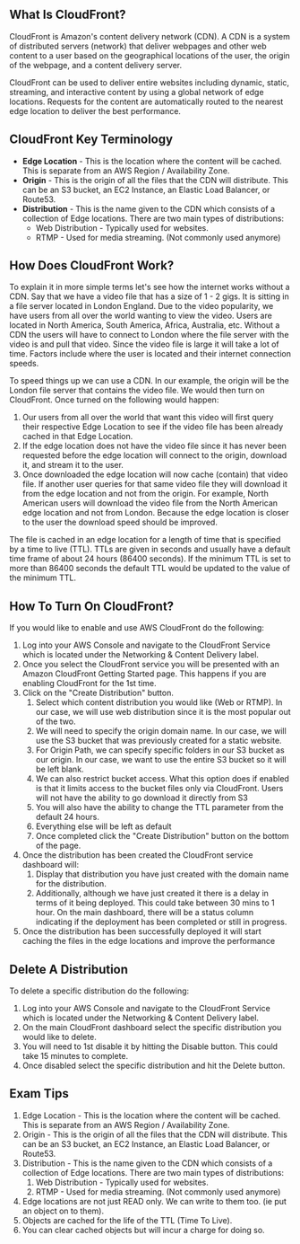 ## What Is CloudFront?

CloudFront is Amazon's content delivery network (CDN). A CDN is a system of distributed servers (network) that deliver webpages and other web content to a user based on the geographical locations of the user, the origin of the webpage, and a content delivery server.

CloudFront can be used to deliver entire websites including dynamic, static, streaming, and interactive content by using a global network of edge locations. Requests for the content are automatically routed to the nearest edge location to deliver the best performance.

## CloudFront Key Terminology
- **Edge Location** - This is the location where the content will be cached. This is separate from an AWS Region / Availability Zone.
- **Origin** - This is the origin of all the files that the CDN will distribute. This can be an S3 bucket, an EC2 Instance, an Elastic Load Balancer, or Route53.
- **Distribution** - This is the name given to the CDN which consists of a collection of Edge locations. There are two main types of distributions:
    - Web Distribution - Typically used for websites.
    - RTMP - Used for media streaming. (Not commonly used anymore)

## How Does CloudFront Work?
To explain it in more simple terms let's see how the internet works without a CDN. Say that we have a video file that has a size of 1 - 2 gigs. It is sitting in a file server located in London England. Due to the video popularity, we have users from all over the world wanting to view the video. Users are located in North America, South America, Africa, Australia, etc. Without a CDN the users will have to connect to London where the file server with the video is and pull that video. Since the video file is large it will take a lot of time. Factors include where the user is located and their internet connection speeds.

To speed things up we can use a CDN. In our example, the origin will be the London file server that contains the video file. We would then turn on CloudFront. Once turned on the following would happen:

1. Our users from all over the world that want this video will first query their respective Edge Location to see if the video file has been already cached in that Edge Location. 
1. If the edge location does not have the video file since it has never been requested before the edge location will connect to the origin, download it, and stream it to the user. 
1. Once downloaded the edge location will now cache (contain) that video file. If another user queries for that same video file they will download it from the edge location and not from the origin. For example, North American users will download the video file from the North American edge location and not from London. Because the edge location is closer to the user the download speed should be improved.

The file is cached in an edge location for a length of time that is specified by a time to live (TTL). TTLs are given in seconds and usually have a default time frame of about 24 hours (86400 seconds). If the minimum TTL is set to more than 86400 seconds the default TTL would be updated to the value of the minimum TTL.

## How To Turn On CloudFront?

If you would like to enable and use AWS CloudFront do the following:

1. Log into your AWS Console and navigate to the CloudFront Service which is located under the Networking & Content Delivery label.
1. Once you select the CloudFront service you will be presented with an Amazon CloudFront Getting Started page. This happens if you are enabling CloudFront for the 1st time. 
1. Click on the "Create Distribution" button.
    1. Select which content distribution you would like (Web or RTMP). In our case, we will use web distribution since it is the most popular out of the two.
    1. We will need to specify the origin domain name. In our case, we will use the S3 bucket that was previously created for a static website.
    1. For Origin Path, we can specify specific folders in our S3 bucket as our origin. In our case, we want to use the entire S3 bucket so it will be left blank.
    1. We can also restrict bucket access. What this option does if enabled is that it limits access to the bucket files only via CloudFront. Users will not have the ability to go download it directly from S3
    1. You will also have the ability to change the TTL parameter from the default 24 hours.
    1. Everything else will be left as default
    1. Once completed click the "Create Distribution" button on the bottom of the page.
1. Once the distribution has been created the CloudFront service dashboard will:
    1. Display that distribution you have just created with the domain name for the distribution. 
    1. Additionally, although we have just created it there is a delay in terms of it being deployed. This could take between 30 mins to 1 hour. On the main dashboard, there will be a status column indicating if the deployment has been completed or still in progress.
1. Once the distribution has been successfully deployed it will start caching the files in the edge locations and improve the performance

## Delete A Distribution
To delete a specific distribution do the following:
1. Log into your AWS Console and navigate to the CloudFront Service which is located under the Networking & Content Delivery label.
1. On the main CloudFront dashboard select the specific distribution you would like to delete.
1. You will need to 1st disable it by hitting the Disable button. This could take 15 minutes to complete. 
1. Once disabled select the specific distribution and hit the Delete button.

## Exam Tips
1. Edge Location - This is the location where the content will be cached. This is separate from an AWS Region / Availability Zone.
1. Origin - This is the origin of all the files that the CDN will distribute. This can be an S3 bucket, an EC2 Instance, an Elastic Load Balancer, or Route53.
1. Distribution - This is the name given to the CDN which consists of a collection of Edge locations. There are two main types of distributions:
    1. Web Distribution - Typically used for websites.
    1. RTMP - Used for media streaming. (Not commonly used anymore)
1. Edge locations are not just READ only. We can write to them too. (ie put an object on to them).
1. Objects are cached for the life of the TTL (Time To Live).
1. You can clear cached objects but will incur a charge for doing so.
